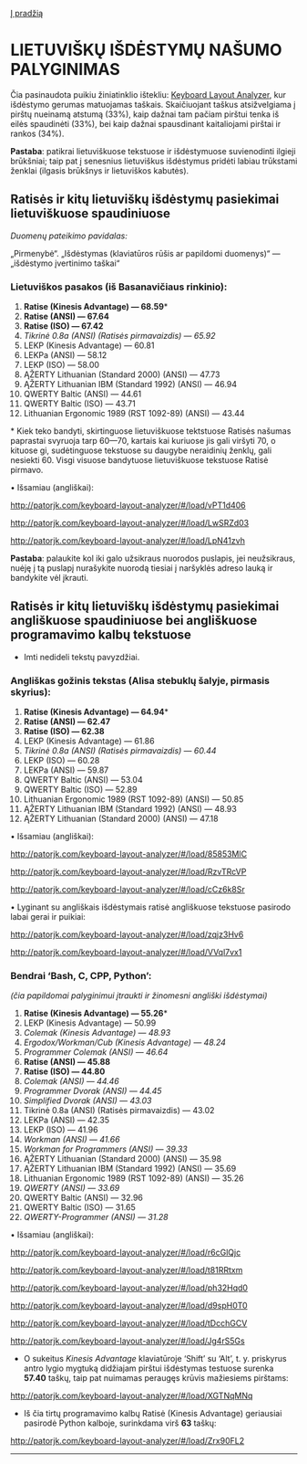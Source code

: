 [Į pradžią](../README.md)


# LIETUVIŠKŲ IŠDĖSTYMŲ NAŠUMO PALYGINIMAS

Čia pasinaudota puikiu žiniatinklio ištekliu: [Keyboard Layout Analyzer](http://patorjk.com/keyboard-layout-analyzer/#/main), kur išdėstymo gerumas matuojamas taškais. Skaičiuojant taškus atsižvelgiama į pirštų nueinamą atstumą (33%), kaip dažnai tam pačiam pirštui tenka iš eilės spaudinėti (33%), bei kaip dažnai spausdinant kaitaliojami pirštai ir rankos (34%).

__Pastaba__: patikrai lietuviškuose tekstuose ir išdėstymuose suvienodinti ilgieji brūkšniai; taip pat į senesnius lietuviškus išdėstymus pridėti labiau trūkstami ženklai (ilgasis brūkšnys ir lietuviškos kabutės).


## Ratisės ir kitų lietuviškų išdėstymų pasiekimai lietuviškuose spaudiniuose

 _Duomenų pateikimo pavidalas:_

„Pirmenybė“. „Išdėstymas (klaviatūros rūšis ar papildomi duomenys)“ — „išdėstymo įvertinimo taškai“

### Lietuviškos pasakos (iš Basanavičiaus rinkinio):

1. __Ratise (Kinesis Advantage) — 68.59__*
2. __Ratise (ANSI) — 67.64__
3. __Ratise (ISO) — 67.42__
4. _Tikrinė 0.8a (ANSI) (Ratisės pirmavaizdis) — 65.92_
5. LEKP (Kinesis Advantage) — 60.81
6. LEKPa (ANSI) — 58.12
7. LEKP (ISO) — 58.00
8. ĄŽERTY Lithuanian (Standard 2000) (ANSI) — 47.73
9. ĄŽERTY Lithuanian IBM (Standard 1992) (ANSI) — 46.94
10. QWERTY Baltic (ANSI) — 44.61
11. QWERTY Baltic (ISO) — 43.71
12. Lithuanian Ergonomic 1989 (RST 1092-89) (ANSI) — 43.44

\* Kiek teko bandyti, skirtinguose lietuviškuose tektstuose Ratisės našumas paprastai svyruoja tarp 60—70, kartais kai kuriuose jis gali viršyti 70, o kituose gi, sudėtinguose tekstuose su daugybe neraidinių ženklų, gali nesiekti 60. Visgi visuose bandytuose lietuviškuose tekstuose Ratisė pirmavo.


• Išsamiau (angliškai):

http://patorjk.com/keyboard-layout-analyzer/#/load/vPT1d406

http://patorjk.com/keyboard-layout-analyzer/#/load/LwSRZd03

http://patorjk.com/keyboard-layout-analyzer/#/load/LpN41zvh

__Pastaba__: palaukite kol iki galo užsikraus nuorodos puslapis, jei neužsikraus, nuėję į tą puslapį nurašykite nuorodą tiesiai į naršyklės adreso lauką ir bandykite vėl įkrauti.


## Ratisės ir kitų lietuviškų išdėstymų pasiekimai angliškuose spaudiniuose bei angliškuose programavimo kalbų tekstuose

+ Imti nedideli tekstų pavyzdžiai.

### Angliškas gožinis tekstas (Alisa stebuklų šalyje, pirmasis skyrius):

1. __Ratise (Kinesis Advantage) — 64.94__*
2. __Ratise (ANSI) — 62.47__
3. __Ratise (ISO) — 62.38__
4. LEKP (Kinesis Advantage) — 61.86
5. _Tikrinė 0.8a (ANSI) (Ratisės pirmavaizdis) — 60.44_
6. LEKP (ISO) — 60.28
7. LEKPa (ANSI) — 59.87
8. QWERTY Baltic (ANSI) — 53.04
9. QWERTY Baltic (ISO) — 52.89
10. Lithuanian Ergonomic 1989 (RST 1092-89) (ANSI) — 50.85
11. ĄŽERTY Lithuanian IBM (Standard 1992) (ANSI) — 48.93
12. ĄŽERTY Lithuanian (Standard 2000) (ANSI) — 47.18


• Išsamiau (angliškai):

http://patorjk.com/keyboard-layout-analyzer/#/load/85853MlC

http://patorjk.com/keyboard-layout-analyzer/#/load/RzvTRcVP

http://patorjk.com/keyboard-layout-analyzer/#/load/cCz6k8Sr


• Lyginant su angliškais išdėstymais ratisė angliškuose tekstuose pasirodo labai gerai ir puikiai:

http://patorjk.com/keyboard-layout-analyzer/#/load/zqjz3Hv6

http://patorjk.com/keyboard-layout-analyzer/#/load/VVql7vx1


### Bendrai ‘Bash, C, CPP, Python’:

_(čia papildomai palyginimui įtraukti ir žinomesni angliški išdėstymai)_

1. __Ratise (Kinesis Advantage) — 55.26__*
2. LEKP (Kinesis Advantage) — 50.99
3. _Colemak (Kinesis Advantage) — 48.93_
4. _Ergodox/Workman/Cub  (Kinesis Advantage) — 48.24_
5. _Programmer Colemak (ANSI) — 46.64_
6. __Ratise (ANSI) — 45.88__
7. __Ratise (ISO) — 44.80__
8. _Colemak (ANSI) — 44.46_
9. _Programmer Dvorak (ANSI) — 44.45_
10. _Simplified Dvorak (ANSI) — 43.03_
11. Tikrinė 0.8a (ANSI) (Ratisės pirmavaizdis) — 43.02
12. LEKPa (ANSI) — 42.35
13. LEKP (ISO) — 41.96
14. _Workman (ANSI) — 41.66_
15. _Workman for Programmers (ANSI) — 39.33_
16. ĄŽERTY Lithuanian (Standard 2000) (ANSI) — 35.98
17. ĄŽERTY Lithuanian IBM (Standard 1992) (ANSI) — 35.69
18. Lithuanian Ergonomic 1989 (RST 1092-89) (ANSI) — 35.26
19. _QWERTY (ANSI) — 33.69_
20. QWERTY Baltic (ANSI) — 32.96
21. QWERTY Baltic (ISO) — 31.65
22. _QWERTY-Programmer (ANSI) — 31.28_

	
• Išsamiau (angliškai):

http://patorjk.com/keyboard-layout-analyzer/#/load/r6cGlQjc

http://patorjk.com/keyboard-layout-analyzer/#/load/t81RRtxm

http://patorjk.com/keyboard-layout-analyzer/#/load/ph32Hqd0

http://patorjk.com/keyboard-layout-analyzer/#/load/d9spH0T0

http://patorjk.com/keyboard-layout-analyzer/#/load/tDcchGCV

http://patorjk.com/keyboard-layout-analyzer/#/load/Jg4rS5Gs


+ O sukeitus _Kinesis Advantage_ klaviatūroje ‘Shift’ su ‘Alt’, t. y. priskyrus antro lygio mygtuką didžiajam pirštui išdėstymas testuose surenka __57.40__ taškų, taip pat nuimamas peraugęs krūvis mažiesiems pirštams:

http://patorjk.com/keyboard-layout-analyzer/#/load/XGTNqMNq

+ Iš čia tirtų programavimo kalbų Ratisė (Kinesis Advantage) geriausiai pasirodė Python kalboje, surinkdama virš __63__ taškų:

http://patorjk.com/keyboard-layout-analyzer/#/load/Zrx90FL2

------------------------------
